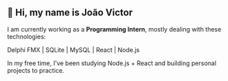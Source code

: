 <h2>👋 Hi, my name is João Victor</h2>

<p>I am currently working as a <b>Programming Intern</b>, mostly dealing with these technologies:</p>

<p>Delphi FMX | SQLite | MySQL | React | Node.js</p>

<p>In my free time, I've been studying Node.js + React and building personal projects to practice.
